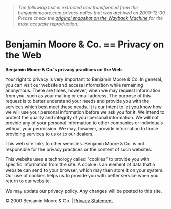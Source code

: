 > *The following text is extracted and transformed from the benjaminmoore.com privacy policy that was archived on 2000-12-09. Please check the [original snapshot on the Wayback Machine](https://web.archive.org/web/20001209074100id_/http%3A//benjaminmoore.com/privacy/privacy.html) for the most accurate reproduction.*

# Benjamin Moore & Co. == Privacy on the Web

**Benjamin Moore & Co.'s privacy practices on the Web**

Your right to privacy is very important to Benjamin Moore & Co. In general, you can visit our website and access information while remaining anonymous. There are times, however, when we may request information from you, such as your mailing or email address. The purpose of this request is to better understand your needs and provide you with the services which best meet these needs. It is our intent to let you know how we will use your personal information before we ask you for it. We intend to protect the quality and integrity of your personal information. We will not provide any of your personal information to other companies or individuals without your permission. We may, however, provide information to those providing services to us or to our dealers. 

This web site links to other websites. Benjamin Moore & Co. is not responsible for the privacy practices or the content of such websites. 

This website uses a technology called "cookies" to provide you with specific information from the site. A cookie is an element of data that a website can send to your browser, which may then store it on your system. Our use of cookies helps us to provide you with better service when you return to our website. 

We may update our privacy policy. Any changes will be posted to this site. 

© 2000 Benjamin Moore & Co. | [Privacy Statement](https://web.archive.org/web/20001209074100id_/http%3A//benjaminmoore.com/privacy/privacy.html)
